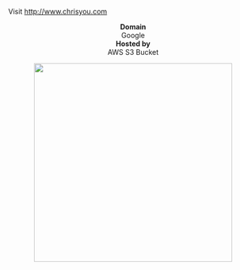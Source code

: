 Visit http://www.chrisyou.com

<p align="center"><b>Domain</b><br>Google<br>
  <b>Hosted by</b><br> AWS S3 Bucket</p>

<p align="center">
  <img src="https://chrisyou-backup-website.s3.amazonaws.com/assets/website-3.png" width ="400px">
</p>
